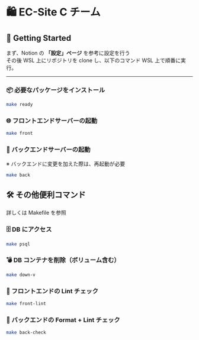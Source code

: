 # 🛍️ EC-Site C チーム

## 🚀 Getting Started

まず、Notion の **「設定」ページ** を参考に設定を行う</br>
その後 WSL 上にリポジトリを clone し、以下のコマンド WSL 上で順番に実行。

---

### 📦 必要なパッケージをインストール

```bash
make ready
```

### 🌐 フロントエンドサーバーの起動

```bash
make front
```

### 🔧 バックエンドサーバーの起動

※ バックエンドに変更を加えた際は、再起動が必要

```bash
make back
```

## 🛠️ その他便利コマンド

詳しくは Makefile を参照

### 🗄️ DB にアクセス

```bash
make psql
```

### 💣 DB コンテナを削除（ボリューム含む）

```bash
make down-v
```

### 🧹 フロントエンドの Lint チェック

```bash
make front-lint
```

### 🧼 バックエンドの Format + Lint チェック

```bash
make back-check
```
